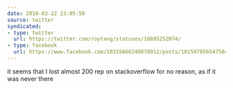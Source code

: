 ```yaml
---
date: 2010-03-22 23:05:50
source: twitter
syndicated:
- type: twitter
  url: https://twitter.com/roytang/statuses/10895252074/
- type: facebook
  url: https://www.facebook.com/10155666240078912/posts/101597856547504
---
```


it seems that I lost almost 200 rep on stackoverflow for no reason, as if it was never there